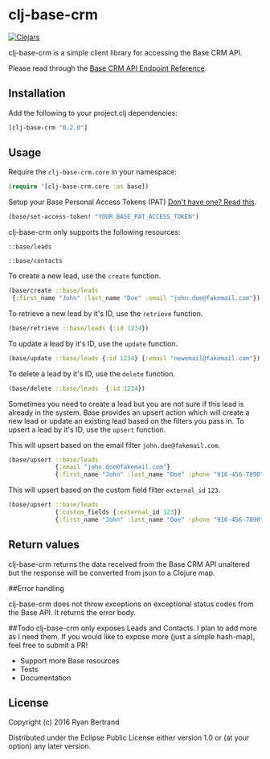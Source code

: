 # clj-base-crm

[![Clojars](https://img.shields.io/clojars/v/clj-base-crm.svg)](http://clojars.org/clj-base-crm)

clj-base-crm is a simple client library for accessing the Base CRM API.

Please read through the [Base CRM API Endpoint Reference](https://developers.getbase.com/docs/rest/articles/introduction).

## Installation

Add the following to your project.clj dependencies:

```clj
[clj-base-crm "0.2.0"]
```

## Usage

Require the `clj-base-crm.core` in your namespace:

```clj
(require '[clj-base-crm.core :as base])
```

Setup your Base Personal Access Tokens (PAT) [Don't have one? Read this](https://developers.getbase.com/docs/rest/articles/first_call).

```clj
(base/set-access-token! "YOUR_BASE_PAT_ACCESS_TOKEN")
```

clj-base-crm only supports the following resources:

`::base/leads`

`::base/contacts`

To create a new lead, use the `create` function.

```clj
(base/create ::base/leads
 {:first_name "John" :last_name "Doe" :email "john.doe@fakemail.com"})
```

To retrieve a new lead by it's ID, use the `retrieve` function.

```clj
(base/retrieve ::base/leads {:id 1234})
```

To update a lead by it's ID, use the `update` function.

```clj
(base/update ::base/leads {:id 1234} {:email "newemail@fakemail.com"})
```

To delete a lead by it's ID, use the `delete` function.

```clj
(base/delete ::base/leads  {:id 1234})
```

Sometimes you need to create a lead but you are not sure if this lead is already in the system. Base provides an upsert action which will create a new lead or update an existing lead based on the filters you pass in.
To upsert a lead by it's ID, use the `upsert` function.

This will upsert based on the email filter `john.doe@fakemail.com`.
```clj
(base/upsert ::base/leads
             {:email "john.doe@fakemail.com"}
             {:first_name "John" :last_name "Doe" :phone "916-456-7890"})
```

This will upsert based on the custom field filter `external_id` `123`.
```clj
(base/upsert ::base/leads
             {:custom_fields {:external_id 123}}
             {:first_name "John" :last_name "Doe" :phone "916-456-7890"})
```

## Return values

clj-base-crm returns the data received from the Base CRM API unaltered but the response will be converted from json to a Clojure map.

##Error handling

clj-base-crm does not throw exceptions on exceptional status codes from the Base API.  It returns the error body.

##Todo
clj-base-crm only exposes Leads and Contacts.  I plan to add more as I need them.  If you would like to expose more (just a simple hash-map), feel free to submit a PR!

- Support more Base resources
- Tests
- Documentation

## License

Copyright (c) 2016 Ryan Bertrand

Distributed under the Eclipse Public License either version 1.0 or (at your option) any later version.